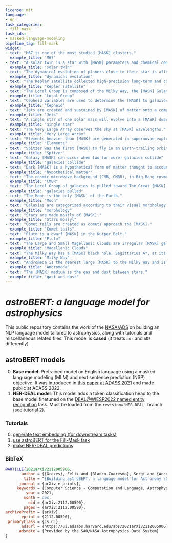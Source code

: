 ```yaml
---
license: mit
language: 
- en
task_categories:
- fill-mask
task_ids:
- masked-language-modeling
pipeline_tag: fill-mask
widget:
- text: "M67 is one of the most studied [MASK] clusters."
  example_title: "M67"
- text: "A solar twin is a star with [MASK] parameters and chemical composition very similar to our Sun."
  example_title: "solar twin"
- text: "The dynamical evolution of planets close to their star is affected by [MASK] effects"
  example_title: "dynamical evolution"
- text: "The Kepler satellite collected high-precision long-term and continuous light [MASK] for more than 100,000 solar-type stars"
  example_title: "Kepler satellite"
- text: "The Local Group is composed of the Milky Way, the [MASK] Galaxy, and numerous smaller satellite galaxies."
  example_title: "Local Group"
- text: "Cepheid variables are used to determine the [MASK] to galaxies in the local universe."
  example_title: "Cepheid"
- text: "Jets are created and sustained by [MASK] of matter onto a compact massive object."
  example_title: "Jets"
- text: "A single star of one solar mass will evolve into a [MASK] dwarf."
  example_title: "single star"
- text: "The Very Large Array observes the sky at [MASK] wavelengths."
  example_title: "Very Large Array"
- text: "Elements heavier than [MASK] are generated in supernovae explosions."
  example_title: "Elements"
- text: "Spitzer was the first [MASK] to fly in an Earth-trailing orbit."
  example_title: "Spitzer"
- text: "Galaxy [MASK] can occur when two (or more) galaxies collide"
  example_title: "galaxies collide"
- text: "Dark [MASK] is a hypothetical form of matter thought to account for approximately 85% of the matter in the universe."
  example_title: "hypothetical matter"
- text: "The cosmic microwave background (CMB, CMBR), in Big Bang cosmology, is electromagnetic radiation which is a remnant from an early stage of the [MASK]."
  example_title: "CMBR"
- text: "The Local Group of galaxies is pulled toward The Great [MASK]."
  example_title: "galaxies pulled"
- text: "The Moon is the only [MASK] of the Earth."
  example_title: "Moon"
- text: "Galaxies are categorized according to their visual morphology as [MASK], spiral, or irregular."
  example_title: "morphology"
- text: "Stars are made mostly of [MASK]."
  example_title: "Stars moslyl"
- text: "Comet tails are created as comets approach the [MASK]."
  example_title: "Comet tails"
- text: "Pluto is a dwarf [MASK] in the Kuiper Belt."
  example_title: "Pluto"
- text: "The Large and Small Magellanic Clouds are irregular [MASK] galaxies and are two satellite galaxies of the Milky Way."
  example_title: "Magellanic Clouds"
- text: "The Milky Way has a [MASK] black hole, Sagittarius A*, at its center."
  example_title: "Milky Way"
- text: "Andromeda is the nearest large [MASK] to the Milky Way and is roughly its equal in mass."
  example_title: "Andromeda"
- text: "The [MASK] medium is the gas and dust between stars."
  example_title: "gast and dust"
---
```


# ***astroBERT: a language model for astrophysics***
This public repository contains the work of the [NASA/ADS](https://ui.adsabs.harvard.edu/) on building an NLP language model tailored to astrophysics, along with tutorials and miscellaneous related files. 
This model is **cased** (it treats `ads` and `ADS` differently). 

## astroBERT models
0. **Base model**: Pretrained model on English language using a masked language modeling (MLM) and next sentence prediction (NSP) objective. It was introduced in [this paper at ADASS 2021](https://arxiv.org/abs/2112.00590) and made public at ADASS 2022.  
1. **NER-DEAL model**: This model adds a token classification head to the base model finetuned on the [DEAL@WIESP2022 named entity recognition](https://ui.adsabs.harvard.edu/WIESP/2022/SharedTasks) task. Must be loaded from the `revision='NER-DEAL'` branch (see tutorial 2).

### Tutorials
0. [generate text embedding (for downstream tasks)](https://nbviewer.org/urls/huggingface.co/adsabs/astroBERT/raw/main/Tutorials/0_Embeddings.ipynb)
1. [use astroBERT for the Fill-Mask task](https://nbviewer.org/urls/huggingface.co/adsabs/astroBERT/raw/main/Tutorials/1_Fill-Mask.ipynb)
2. [make NER-DEAL predictions](https://nbviewer.org/urls/huggingface.co/adsabs/astroBERT/raw/main/Tutorials/2_NER_DEAL.ipynb)


### BibTeX
```bibtex
@ARTICLE{2021arXiv211200590G,
       author = {{Grezes}, Felix and {Blanco-Cuaresma}, Sergi and {Accomazzi}, Alberto and {Kurtz}, Michael J. and {Shapurian}, Golnaz and {Henneken}, Edwin and {Grant}, Carolyn S. and {Thompson}, Donna M. and {Chyla}, Roman and {McDonald}, Stephen and {Hostetler}, Timothy W. and {Templeton}, Matthew R. and {Lockhart}, Kelly E. and {Martinovic}, Nemanja and {Chen}, Shinyi and {Tanner}, Chris and {Protopapas}, Pavlos},
        title = "{Building astroBERT, a language model for Astronomy \& Astrophysics}",
      journal = {arXiv e-prints},
     keywords = {Computer Science - Computation and Language, Astrophysics - Instrumentation and Methods for Astrophysics},
         year = 2021,
        month = dec,
          eid = {arXiv:2112.00590},
        pages = {arXiv:2112.00590},
archivePrefix = {arXiv},
       eprint = {2112.00590},
 primaryClass = {cs.CL},
       adsurl = {https://ui.adsabs.harvard.edu/abs/2021arXiv211200590G},
      adsnote = {Provided by the SAO/NASA Astrophysics Data System}
}
```